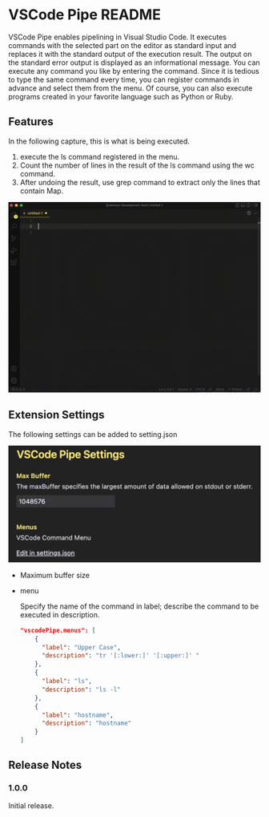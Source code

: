 # VSCode Pipe README

VSCode Pipe enables pipelining in Visual Studio Code. It executes commands with the selected part on the editor as standard input and replaces it with the standard output of the execution result. The output on the standard error output is displayed as an informational message.
You can execute any command you like by entering the command. Since it is tedious to type the same command every time, you can register commands in advance and select them from the menu. Of course, you can also execute programs created in your favorite language such as Python or Ruby.

## Features

In the following capture, this is what is being executed.

1. execute the ls command registered in the menu.
2. Count the number of lines in the result of the ls command using the wc command.
3. After undoing the result, use grep command to extract only the lines that contain Map.

![](screen.gif)

## Extension Settings

The following settings can be added to setting.json

![](settings.json.png)

- Maximum buffer size
- menu

  Specify the name of the command in label; describe the command to be executed in description.

  ```json
  "vscodePipe.menus": [
      {
        "label": "Upper Case",
        "description": "tr '[:lower:]' '[:upper:]' "
      },
      {
        "label": "ls",
        "description": "ls -l"
      },
      {
        "label": "hostname",
        "description": "hostname"
      }
  ]
  ```

## Release Notes

### 1.0.0

Initial release.
